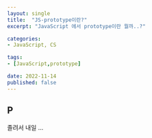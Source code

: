 ```yaml
---
layout: single
title:  "JS-prototype이란?"
excerpt: "JavaScript 에서 prototype이란 뭘까..?"

categories:
- JavaScript, CS

tags:
- [JavaScript,prototype]

date: 2022-11-14
published: false
---
```


## P
졸려서 내일 ...